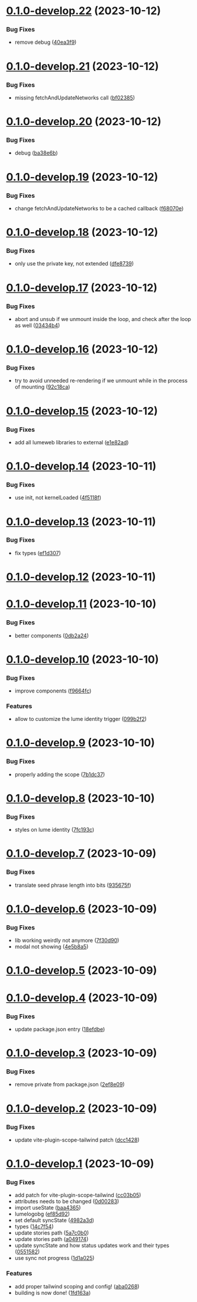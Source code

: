 # [0.1.0-develop.22](https://git.lumeweb.com/LumeWeb/sdk/compare/v0.1.0-develop.21...v0.1.0-develop.22) (2023-10-12)


### Bug Fixes

* remove debug ([40ea3f9](https://git.lumeweb.com/LumeWeb/sdk/commit/40ea3f9fc0c779bec8a7215ecf37e1d649083be6))

# [0.1.0-develop.21](https://git.lumeweb.com/LumeWeb/sdk/compare/v0.1.0-develop.20...v0.1.0-develop.21) (2023-10-12)


### Bug Fixes

* missing fetchAndUpdateNetworks call ([bf02385](https://git.lumeweb.com/LumeWeb/sdk/commit/bf023856b9e3f9dc6352a688f277ab4557f84dd4))

# [0.1.0-develop.20](https://git.lumeweb.com/LumeWeb/sdk/compare/v0.1.0-develop.19...v0.1.0-develop.20) (2023-10-12)


### Bug Fixes

* debug ([ba38e6b](https://git.lumeweb.com/LumeWeb/sdk/commit/ba38e6be707e8d476aba4ad629679583c5917fcc))

# [0.1.0-develop.19](https://git.lumeweb.com/LumeWeb/sdk/compare/v0.1.0-develop.18...v0.1.0-develop.19) (2023-10-12)


### Bug Fixes

* change fetchAndUpdateNetworks to be a cached callback ([f68070e](https://git.lumeweb.com/LumeWeb/sdk/commit/f68070e38c3549a952eb42fc8487fbeee34e8164))

# [0.1.0-develop.18](https://git.lumeweb.com/LumeWeb/sdk/compare/v0.1.0-develop.17...v0.1.0-develop.18) (2023-10-12)


### Bug Fixes

* only use the private key, not extended ([dfe8739](https://git.lumeweb.com/LumeWeb/sdk/commit/dfe87396b9770a8c37d22bd7d30c0904bd16082c))

# [0.1.0-develop.17](https://git.lumeweb.com/LumeWeb/sdk/compare/v0.1.0-develop.16...v0.1.0-develop.17) (2023-10-12)


### Bug Fixes

* abort and unsub if we unmount inside the loop, and check after the loop as well ([03434b4](https://git.lumeweb.com/LumeWeb/sdk/commit/03434b43292463602526ec590327e384a10e5f75))

# [0.1.0-develop.16](https://git.lumeweb.com/LumeWeb/sdk/compare/v0.1.0-develop.15...v0.1.0-develop.16) (2023-10-12)


### Bug Fixes

* try to avoid unneeded re-rendering if we unmount while in the process of mounting ([92c18ca](https://git.lumeweb.com/LumeWeb/sdk/commit/92c18ca940b3d8651064d58600fdcf83298b305d))

# [0.1.0-develop.15](https://git.lumeweb.com/LumeWeb/sdk/compare/v0.1.0-develop.14...v0.1.0-develop.15) (2023-10-12)


### Bug Fixes

* add all lumeweb libraries to external ([e1e82ad](https://git.lumeweb.com/LumeWeb/sdk/commit/e1e82adef8af6320e303be5877610fdde13de801))

# [0.1.0-develop.14](https://git.lumeweb.com/LumeWeb/sdk/compare/v0.1.0-develop.13...v0.1.0-develop.14) (2023-10-11)


### Bug Fixes

* use init, not kernelLoaded ([4f5118f](https://git.lumeweb.com/LumeWeb/sdk/commit/4f5118fe34d0499b2835bece6cde5b5e7fdb8b87))

# [0.1.0-develop.13](https://git.lumeweb.com/LumeWeb/sdk/compare/v0.1.0-develop.12...v0.1.0-develop.13) (2023-10-11)


### Bug Fixes

* fix types ([ef1d307](https://git.lumeweb.com/LumeWeb/sdk/commit/ef1d307b4b23b53797761bcc903ff5fd50b13471))

# [0.1.0-develop.12](https://git.lumeweb.com/LumeWeb/sdk/compare/v0.1.0-develop.11...v0.1.0-develop.12) (2023-10-11)

# [0.1.0-develop.11](https://git.lumeweb.com/LumeWeb/sdk/compare/v0.1.0-develop.10...v0.1.0-develop.11) (2023-10-10)


### Bug Fixes

* better components ([0db2a24](https://git.lumeweb.com/LumeWeb/sdk/commit/0db2a24f92b772c442c7e0285b7d4a02e01783b2))

# [0.1.0-develop.10](https://git.lumeweb.com/LumeWeb/sdk/compare/v0.1.0-develop.9...v0.1.0-develop.10) (2023-10-10)


### Bug Fixes

* improve components ([f9664fc](https://git.lumeweb.com/LumeWeb/sdk/commit/f9664fc8498ec94e4a355f2e920bd7f706f59145))


### Features

* allow to customize the lume identity trigger ([099b2f2](https://git.lumeweb.com/LumeWeb/sdk/commit/099b2f2c649d47df83c060f3cd587ea2c8034060))

# [0.1.0-develop.9](https://git.lumeweb.com/LumeWeb/sdk/compare/v0.1.0-develop.8...v0.1.0-develop.9) (2023-10-10)


### Bug Fixes

* properly adding the scope ([7b1dc37](https://git.lumeweb.com/LumeWeb/sdk/commit/7b1dc37e72b4330b0f3e6ab27454ea3cdb54e9ba))

# [0.1.0-develop.8](https://git.lumeweb.com/LumeWeb/sdk/compare/v0.1.0-develop.7...v0.1.0-develop.8) (2023-10-10)


### Bug Fixes

* styles on lume identity ([7fc193c](https://git.lumeweb.com/LumeWeb/sdk/commit/7fc193ce7249898b5c83886f24e2ec114312bda1))

# [0.1.0-develop.7](https://git.lumeweb.com/LumeWeb/sdk/compare/v0.1.0-develop.6...v0.1.0-develop.7) (2023-10-09)


### Bug Fixes

* translate seed phrase length into bits ([935675f](https://git.lumeweb.com/LumeWeb/sdk/commit/935675f7e8a33f87459d7fe817d260495948075b))

# [0.1.0-develop.6](https://git.lumeweb.com/LumeWeb/sdk/compare/v0.1.0-develop.5...v0.1.0-develop.6) (2023-10-09)


### Bug Fixes

* lib working weirdly not anymore ([7f30d90](https://git.lumeweb.com/LumeWeb/sdk/commit/7f30d9091a4f07b5b0d692c3fdaeebd0001a29e5))
* modal not showing ([4e5b8a5](https://git.lumeweb.com/LumeWeb/sdk/commit/4e5b8a5eab0f7fb6dd9f62b3304724a327024426))

# [0.1.0-develop.5](https://git.lumeweb.com/LumeWeb/sdk/compare/v0.1.0-develop.4...v0.1.0-develop.5) (2023-10-09)

# [0.1.0-develop.4](https://git.lumeweb.com/LumeWeb/sdk/compare/v0.1.0-develop.3...v0.1.0-develop.4) (2023-10-09)


### Bug Fixes

* update package.json entry ([18efdbe](https://git.lumeweb.com/LumeWeb/sdk/commit/18efdbe39dcb1126b798dd35217611cefcc605d0))

# [0.1.0-develop.3](https://git.lumeweb.com/LumeWeb/sdk/compare/v0.1.0-develop.2...v0.1.0-develop.3) (2023-10-09)


### Bug Fixes

* remove private from package.json ([2ef8e09](https://git.lumeweb.com/LumeWeb/sdk/commit/2ef8e09346c81af4ce4b6971a11d6d0905a7de3f))

# [0.1.0-develop.2](https://git.lumeweb.com/LumeWeb/sdk/compare/v0.1.0-develop.1...v0.1.0-develop.2) (2023-10-09)


### Bug Fixes

* update vite-plugin-scope-tailwind patch ([dcc1428](https://git.lumeweb.com/LumeWeb/sdk/commit/dcc1428743dd3be867166dd326bb48c086337034))

# [0.1.0-develop.1](https://git.lumeweb.com/LumeWeb/sdk/compare/v0.0.1...v0.1.0-develop.1) (2023-10-09)


### Bug Fixes

* add patch for vite-plugin-scope-tailwind ([cc03b05](https://git.lumeweb.com/LumeWeb/sdk/commit/cc03b056e358519be9ec771893b61b25b32eed87))
* attributes needs to be changed ([0d00283](https://git.lumeweb.com/LumeWeb/sdk/commit/0d00283ba1dab7b3ae06bb665d9f550abbd329a4))
* import useState ([baa4365](https://git.lumeweb.com/LumeWeb/sdk/commit/baa4365abb37a931f46dab957a748e54ac506faa))
* lumelogobg ([ef85d92](https://git.lumeweb.com/LumeWeb/sdk/commit/ef85d921a6abd9d5788257af2d8aec52157d01e6))
* set default syncState ([4982a3d](https://git.lumeweb.com/LumeWeb/sdk/commit/4982a3dd1a8ba932c3ab4f4427aadeba6295b22f))
* types ([14c7f54](https://git.lumeweb.com/LumeWeb/sdk/commit/14c7f5401b338f1aacee19019d9e299bb5f87b1d))
* update stories path ([5a7c0b0](https://git.lumeweb.com/LumeWeb/sdk/commit/5a7c0b01b062a4ace0a66c11436339f70f6a8963))
* update stories path ([a049174](https://git.lumeweb.com/LumeWeb/sdk/commit/a04917449ef442ca20eb1cb257ab18188972c7ad))
* update syncState and how status updates work and their types ([0551582](https://git.lumeweb.com/LumeWeb/sdk/commit/05515828877bddf435eaf44108793f156302b8c0))
* use sync not progress ([1d1a025](https://git.lumeweb.com/LumeWeb/sdk/commit/1d1a02527b83d9d0892664755ec28b3ae13e3aba))


### Features

* add proper tailwind scoping and config! ([aba0268](https://git.lumeweb.com/LumeWeb/sdk/commit/aba02687dba803d53ecedb77155dca3945f53f1d))
* building is now done! ([1fd163a](https://git.lumeweb.com/LumeWeb/sdk/commit/1fd163afc879fbf1d307247e6d87cda4e0255c55))
